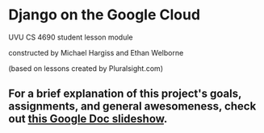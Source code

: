 Django on the Google Cloud
==========================

UVU CS 4690 student lesson module

constructed by Michael Hargiss and Ethan Welborne

(based on lessons created by Pluralsight.com)

For a brief explanation of this project's goals, assignments, and general awesomeness, check out <a href='https://docs.google.com/presentation/d/1bopbNtcZ1RRC72WMG2beCFH4CU2pYYTIlBJ5_EMBMHE/pub?start=true&loop=true&delayms=3000' title='Google Doc slideshow' target='_window'>this Google Doc slideshow</a>.
--------------------------